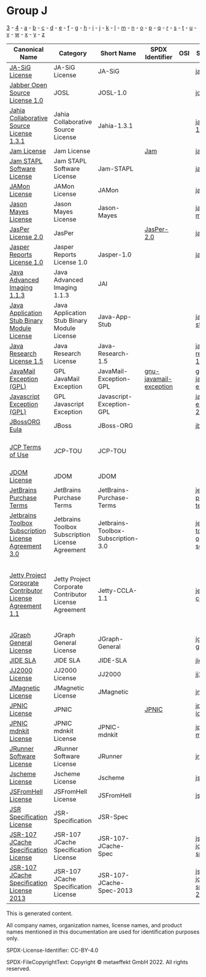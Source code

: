 # Group J

[3](../[3]/README.md) -
[4](../[4]/README.md) -
[a](../[a]/README.md) - 
[b](../[b]/README.md) - 
[c](../[c]/README.md) - 
[d](../[d]/README.md) - 
[e](../[e]/README.md) - 
[f](../[f]/README.md) - 
[g](../[g]/README.md) - 
[h](../[h]/README.md) - 
[i](../[i]/README.md) - 
[j](../[j]/README.md) - 
[k](../[k]/README.md) - 
[l](../[l]/README.md) - 
[m](../[m]/README.md) - 
[n](../[n]/README.md) - 
[o](../[o]/README.md) - 
[p](../[p]/README.md) - 
[q](../[q]/README.md) - 
[r](../[r]/README.md) - 
[s](../[s]/README.md) - 
[t](../[t]/README.md) - 
[u](../[u]/README.md) - 
[v](../[v]/README.md) - 
[w](../[w]/README.md) - 
[x](../[x]/README.md) - 
[y](../[y]/README.md) - 
[z](../[z]/README.md)

|Canonical Name|Category|Short Name|SPDX Identifier|OSI|ScanCode|Matched ScanCode|Type|
| --- | --- | --- | --- | --- | --- | --- | --- |
|[JA-SiG License]([ja]/JA-SiG-License.yaml)|JA-SiG License|JA-SiG| | | [ja-sig](https://github.com/nexB/scancode-toolkit/blob/develop/src/licensedcode/data/licenses/ja-sig.LICENSE) | [ja-sig](https://github.com/nexB/scancode-toolkit/blob/develop/src/licensedcode/data/licenses/ja-sig.LICENSE) |terms|
|[Jabber Open Source License 1.0]([ja]/Jabber-Open-Source-License-1.0.yaml)|JOSL|JOSL-1.0| | | [josl-1.0](https://github.com/nexB/scancode-toolkit/blob/develop/src/licensedcode/data/licenses/josl-1.0.LICENSE) | |terms|
|[Jahia Collaborative Source License 1.3.1]([ja]/Jahia-Collaborative-Source-License-1.3.1.yaml)|Jahia Collaborative Source License|Jahia-1.3.1| | | [jahia-1.3.1](https://github.com/nexB/scancode-toolkit/blob/develop/src/licensedcode/data/licenses/jahia-1.3.1.LICENSE) | [jahia-1.3.1](https://github.com/nexB/scancode-toolkit/blob/develop/src/licensedcode/data/licenses/jahia-1.3.1.LICENSE) |terms|
|[Jam License]([ja]/Jam-License.yaml)|Jam License| |[Jam](https://spdx.org/licenses/Jam.html)| | [jam](https://github.com/nexB/scancode-toolkit/blob/develop/src/licensedcode/data/licenses/jam.LICENSE) | [jam](https://github.com/nexB/scancode-toolkit/blob/develop/src/licensedcode/data/licenses/jam.LICENSE) |terms|
|[Jam STAPL Software License]([ja]/Jam-STAPL-Software-License.yaml)|Jam STAPL Software License|Jam-STAPL| | | [jam-stapl](https://github.com/nexB/scancode-toolkit/blob/develop/src/licensedcode/data/licenses/jam-stapl.LICENSE) | [jam-stapl](https://github.com/nexB/scancode-toolkit/blob/develop/src/licensedcode/data/licenses/jam-stapl.LICENSE) |terms|
|[JAMon License]([ja]/JAMon-License.yaml)|JAMon License|JAMon| | | [jamon](https://github.com/nexB/scancode-toolkit/blob/develop/src/licensedcode/data/licenses/jamon.LICENSE) | [jamon](https://github.com/nexB/scancode-toolkit/blob/develop/src/licensedcode/data/licenses/jamon.LICENSE) |terms|
|[Jason Mayes License]([ja]/Jason-Mayes-License.yaml)|Jason Mayes License|Jason-Mayes| | | [jason-mayes](https://github.com/nexB/scancode-toolkit/blob/develop/src/licensedcode/data/licenses/jason-mayes.LICENSE) | [jason-mayes](https://github.com/nexB/scancode-toolkit/blob/develop/src/licensedcode/data/licenses/jason-mayes.LICENSE) |terms|
|[JasPer License 2.0]([ja]/JasPer-License-2.0.yaml)|JasPer| |[JasPer-2.0](https://spdx.org/licenses/JasPer-2.0.html)| | [jasper-2.0](https://github.com/nexB/scancode-toolkit/blob/develop/src/licensedcode/data/licenses/jasper-2.0.LICENSE) | [jasper-2.0](https://github.com/nexB/scancode-toolkit/blob/develop/src/licensedcode/data/licenses/jasper-2.0.LICENSE) |terms|
|[Jasper Reports License 1.0]([ja]/Jasper-Reports-License-1.0.yaml)|Jasper Reports License 1.0|Jasper-1.0| | | [jasper-1.0](https://github.com/nexB/scancode-toolkit/blob/develop/src/licensedcode/data/licenses/jasper-1.0.LICENSE) | |terms|
|[Java Advanced Imaging 1.1.3]([ja]/Java-Advanced-Imaging-1.1.3.yaml)|Java Advanced Imaging 1.1.3|JAI| | | | [sun-bcl-11-08](https://github.com/nexB/scancode-toolkit/blob/develop/src/licensedcode/data/licenses/sun-bcl-11-08.LICENSE) |terms|
|[Java Application Stub Binary Module License]([ja]/Java-Application-Stub-Binary-Module-License.yaml)|Java Application Stub Binary Module License|Java-App-Stub| | | [java-app-stub](https://github.com/nexB/scancode-toolkit/blob/develop/src/licensedcode/data/licenses/java-app-stub.LICENSE) | [java-app-stub](https://github.com/nexB/scancode-toolkit/blob/develop/src/licensedcode/data/licenses/java-app-stub.LICENSE) |terms|
|[Java Research License 1.5]([ja]/Java-Research-License-1.5.yaml)|Java Research License|Java-Research-1.5| | | [java-research-1.5](https://github.com/nexB/scancode-toolkit/blob/develop/src/licensedcode/data/licenses/java-research-1.5.LICENSE) | [java-research-1.5](https://github.com/nexB/scancode-toolkit/blob/develop/src/licensedcode/data/licenses/java-research-1.5.LICENSE) |terms|
|[JavaMail Exception (GPL)]([ja]/JavaMail-Exception-(GPL).yaml)|GPL JavaMail Exception|JavaMail-Exception-GPL|[gnu-javamail-exception](https://spdx.org/licenses/gnu-javamail-exception.html)| | [gnu-javamail-exception](https://github.com/nexB/scancode-toolkit/blob/develop/src/licensedcode/data/licenses/gnu-javamail-exception.LICENSE) | [gnu-javamail-exception](https://github.com/nexB/scancode-toolkit/blob/develop/src/licensedcode/data/licenses/gnu-javamail-exception.LICENSE) |exception|
|[Javascript Exception (GPL)]([ja]/Javascript-Exception-(GPL).yaml)|GPL Javascript Exception|Javascript-Exception-GPL| | | [javascript-exception-2.0](https://github.com/nexB/scancode-toolkit/blob/develop/src/licensedcode/data/licenses/javascript-exception-2.0.LICENSE) | |terms|
|[JBossORG Eula]([jb]/JBossORG-Eula.yaml)|JBoss|JBoss-ORG| | | [jboss-eula](https://github.com/nexB/scancode-toolkit/blob/develop/src/licensedcode/data/licenses/jboss-eula.LICENSE) | |terms|
|[JCP Terms of Use]([jc]/JCP-Terms-of-Use.yaml)|JCP-TOU|JCP-TOU| | | | [public-domain-disclaimer](https://github.com/nexB/scancode-toolkit/blob/develop/src/licensedcode/data/licenses/public-domain-disclaimer.LICENSE), [unknown](https://github.com/nexB/scancode-toolkit/blob/develop/src/licensedcode/data/licenses/unknown.LICENSE) |terms|
|[JDOM License]([jd]/JDOM-License.yaml)|JDOM|JDOM| | | | [jdom](https://github.com/nexB/scancode-toolkit/blob/develop/src/licensedcode/data/licenses/jdom.LICENSE) |terms|
|[JetBrains Purchase Terms]([je]/JetBrains-Purchase-Terms.yaml)|JetBrains Purchase Terms|JetBrains-Purchase-Terms| | | [jetbrains-purchase-terms](https://github.com/nexB/scancode-toolkit/blob/develop/src/licensedcode/data/licenses/jetbrains-purchase-terms.LICENSE) | [jetbrains-purchase-terms](https://github.com/nexB/scancode-toolkit/blob/develop/src/licensedcode/data/licenses/jetbrains-purchase-terms.LICENSE) |terms|
|[Jetbrains Toolbox Subscription License Agreement 3.0]([je]/Jetbrains-Toolbox-Subscription-License-Agreement-3.0.yaml)|Jetbrains Toolbox Subscription License Agreement|Jetbrains-Toolbox-Subscription-3.0| | | [jetbrains-toolbox-open-source-3](https://github.com/nexB/scancode-toolkit/blob/develop/src/licensedcode/data/licenses/jetbrains-toolbox-open-source-3.LICENSE) | [jetbrains-toolbox-open-source-3](https://github.com/nexB/scancode-toolkit/blob/develop/src/licensedcode/data/licenses/jetbrains-toolbox-open-source-3.LICENSE) |terms|
|[Jetty Project Corporate Contributor License Agreement 1.1]([je]/Jetty-Project-Corporate-Contributor-License-Agreement-1.1.yaml)|Jetty Project Corporate Contributor License Agreement|Jetty-CCLA-1.1| | | [jetty-ccla-1.1](https://github.com/nexB/scancode-toolkit/blob/develop/src/licensedcode/data/licenses/jetty-ccla-1.1.LICENSE) | [apache-2.0](https://github.com/nexB/scancode-toolkit/blob/develop/src/licensedcode/data/licenses/apache-2.0.LICENSE), [freetype](https://github.com/nexB/scancode-toolkit/blob/develop/src/licensedcode/data/licenses/freetype.LICENSE), [freetype-patent](https://github.com/nexB/scancode-toolkit/blob/develop/src/licensedcode/data/licenses/freetype-patent.LICENSE), [generic-cla](https://github.com/nexB/scancode-toolkit/blob/develop/src/licensedcode/data/licenses/generic-cla.LICENSE), [unknown](https://github.com/nexB/scancode-toolkit/blob/develop/src/licensedcode/data/licenses/unknown.LICENSE), [warranty-disclaimer](https://github.com/nexB/scancode-toolkit/blob/develop/src/licensedcode/data/licenses/warranty-disclaimer.LICENSE) |terms|
|[JGraph General License]([jg]/JGraph-General-License.yaml)|JGraph General License|JGraph-General| | | [jgraph-general](https://github.com/nexB/scancode-toolkit/blob/develop/src/licensedcode/data/licenses/jgraph-general.LICENSE) | [jgraph-general](https://github.com/nexB/scancode-toolkit/blob/develop/src/licensedcode/data/licenses/jgraph-general.LICENSE) |terms|
|[JIDE SLA]([ji]/JIDE-SLA.yaml)|JIDE SLA|JIDE-SLA| | | [jide-sla](https://github.com/nexB/scancode-toolkit/blob/develop/src/licensedcode/data/licenses/jide-sla.LICENSE) | [jide-sla](https://github.com/nexB/scancode-toolkit/blob/develop/src/licensedcode/data/licenses/jide-sla.LICENSE) |terms|
|[JJ2000 License]([jj]/JJ2000-License.yaml)|JJ2000 License|JJ2000| | | [jj2000](https://github.com/nexB/scancode-toolkit/blob/develop/src/licensedcode/data/licenses/jj2000.LICENSE) | [jj2000](https://github.com/nexB/scancode-toolkit/blob/develop/src/licensedcode/data/licenses/jj2000.LICENSE) |terms|
|[JMagnetic License]([jm]/JMagnetic-License.yaml)|JMagnetic License|JMagnetic| | | [jmagnetic](https://github.com/nexB/scancode-toolkit/blob/develop/src/licensedcode/data/licenses/jmagnetic.LICENSE) | [jmagnetic](https://github.com/nexB/scancode-toolkit/blob/develop/src/licensedcode/data/licenses/jmagnetic.LICENSE) |terms|
|[JPNIC License]([jp]/JPNIC-License.yaml)|JPNIC| |[JPNIC](https://spdx.org/licenses/JPNIC.html)| | [jpnic-idnkit](https://github.com/nexB/scancode-toolkit/blob/develop/src/licensedcode/data/licenses/jpnic-idnkit.LICENSE) | [jpnic-idnkit](https://github.com/nexB/scancode-toolkit/blob/develop/src/licensedcode/data/licenses/jpnic-idnkit.LICENSE) |terms|
|[JPNIC mdnkit License]([jp]/JPNIC-mdnkit-License.yaml)|JPNIC mdnkit License|JPNIC-mdnkit| | | [jpnic-mdnkit](https://github.com/nexB/scancode-toolkit/blob/develop/src/licensedcode/data/licenses/jpnic-mdnkit.LICENSE) | |terms|
|[JRunner Software License]([jr]/JRunner-Software-License.yaml)|JRunner Software License|JRunner| | | [jrunner](https://github.com/nexB/scancode-toolkit/blob/develop/src/licensedcode/data/licenses/jrunner.LICENSE) | [jrunner](https://github.com/nexB/scancode-toolkit/blob/develop/src/licensedcode/data/licenses/jrunner.LICENSE) |terms|
|[Jscheme License]([js]/Jscheme-License.yaml)|Jscheme License|Jscheme| | | [jscheme](https://github.com/nexB/scancode-toolkit/blob/develop/src/licensedcode/data/licenses/jscheme.LICENSE) | [jscheme](https://github.com/nexB/scancode-toolkit/blob/develop/src/licensedcode/data/licenses/jscheme.LICENSE) |terms|
|[JSFromHell License]([js]/JSFromHell-License.yaml)|JSFromHell License|JSFromHell| | | [jsfromhell](https://github.com/nexB/scancode-toolkit/blob/develop/src/licensedcode/data/licenses/jsfromhell.LICENSE) | [jsfromhell](https://github.com/nexB/scancode-toolkit/blob/develop/src/licensedcode/data/licenses/jsfromhell.LICENSE) |terms|
|[JSR Specification License]([js]/JSR-Specification-License.yaml)|JSR-Specification|JSR-Spec| | | | [sun-jsr-spec-04-2006](https://github.com/nexB/scancode-toolkit/blob/develop/src/licensedcode/data/licenses/sun-jsr-spec-04-2006.LICENSE) |terms|
|[JSR-107 JCache Specification License]([js]/JSR-107-JCache-Specification-License.yaml)|JSR-107 JCache Specification License|JSR-107-JCache-Spec| | | [jsr-107-jcache-spec](https://github.com/nexB/scancode-toolkit/blob/develop/src/licensedcode/data/licenses/jsr-107-jcache-spec.LICENSE) | [jsr-107-jcache-spec](https://github.com/nexB/scancode-toolkit/blob/develop/src/licensedcode/data/licenses/jsr-107-jcache-spec.LICENSE) |terms|
|[JSR-107 JCache Specification License 2013]([js]/JSR-107-JCache-Specification-License-2013.yaml)|JSR-107 JCache Specification License|JSR-107-JCache-Spec-2013| | | [jsr-107-jcache-spec-2013](https://github.com/nexB/scancode-toolkit/blob/develop/src/licensedcode/data/licenses/jsr-107-jcache-spec-2013.LICENSE) | [proprietary-license](https://github.com/nexB/scancode-toolkit/blob/develop/src/licensedcode/data/licenses/proprietary-license.LICENSE), [sun-sdk-spec-1.1](https://github.com/nexB/scancode-toolkit/blob/develop/src/licensedcode/data/licenses/sun-sdk-spec-1.1.LICENSE), [unknown](https://github.com/nexB/scancode-toolkit/blob/develop/src/licensedcode/data/licenses/unknown.LICENSE) |terms|

This is generated content.

All company names, organization names, license names, and product names mentioned in this documentation are used for identification purposes only.

SPDX-License-Identifier: CC-BY-4.0

SPDX-FileCopyrightText: Copyright © metaeffekt GmbH 2022. All rights reserved.
